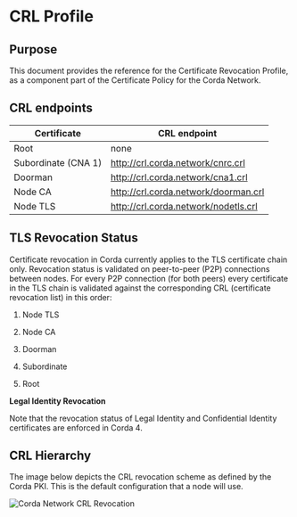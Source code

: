 # CRL Profile

## Purpose

This document provides the reference for the Certificate Revocation Profile, as a component part of the Certificate Policy for the Corda Network.

## CRL endpoints

| **Certificate**     	| **CRL endpoint**                     	|
|---------------------	|--------------------------------------	|
| Root                	| none                                 	|
| Subordinate (CNA 1) 	| http://crl.corda.network/cnrc.crl    	|
| Doorman             	| http://crl.corda.network/cna1.crl    	|
| Node CA             	| http://crl.corda.network/doorman.crl 	|
| Node TLS            	| http://crl.corda.network/nodetls.crl 	|

## TLS Revocation Status

Certificate revocation in Corda currently applies to the TLS certificate chain only. Revocation status is validated on peer-to-peer (P2P) connections between nodes. For every P2P connection (for both peers) every certificate in the TLS chain is validated against the corresponding CRL (certificate revocation list) in this order:

1.	Node TLS  

2.	Node CA

3.	Doorman

4.	Subordinate

5.	Root

**Legal Identity Revocation**

Note that the revocation status of Legal Identity and Confidential Identity certificates are enforced in Corda 4.

## CRL Hierarchy

The image below depicts the CRL revocation scheme as defined by the Corda PKI. This is the default configuration that a node will use.

![Corda Network CRL Revocation](/path/to/image.png "CRL Hierarchy")


